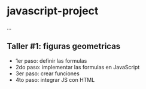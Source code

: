 # javascript-project

... 

## Taller #1: figuras geometricas

- 1er paso: definir las formulas 
- 2do paso: implementar las formulas en JavaScript
- 3er paso: crear funciones
- 4to paso: integrar JS con HTML